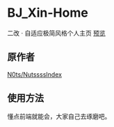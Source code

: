 # BJ_Xin-Home
二改 · 自适应极简风格个人主页
[预览](https://www.wilkx.top)

## 原作者
[N0ts/NutssssIndex](https://gitee.com/n0ts/NutssssIndex/tree/master/NutssssIndex)

## 使用方法
懂点前端就能会，大家自己去琢磨吧。